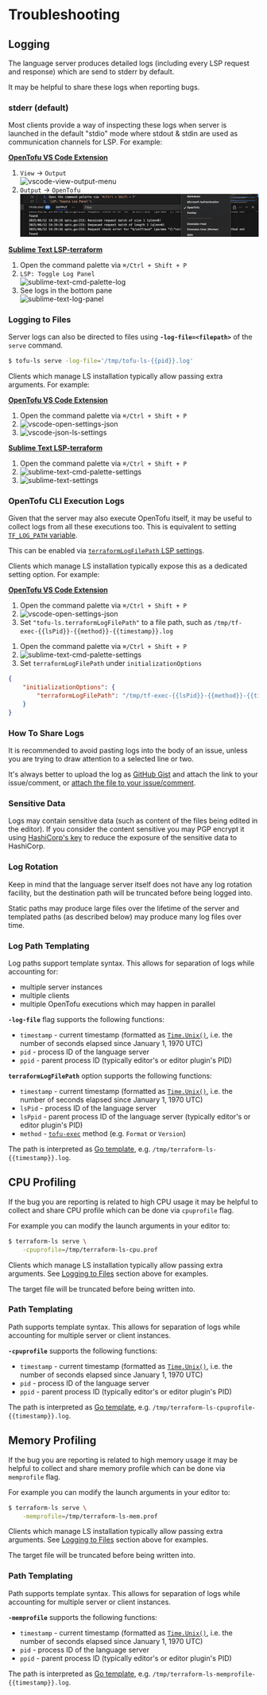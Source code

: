 # Troubleshooting

## Logging

The language server produces detailed logs (including every LSP request
and response) which are send to stderr by default.

It may be helpful to share these logs when reporting bugs.

### stderr (default)

Most clients provide a way of inspecting these logs when server is launched
in the default "stdio" mode where stdout & stdin are used as communication
channels for LSP. For example:

<!-- TODO: Update this link when we get a better display and itemName. See https://github.com/opentofu/vscode-opentofu/issues/30 -->
[**OpenTofu VS Code Extension**](https://marketplace.visualstudio.com/items?itemName=opentofu.vscode-opentofu)

1. `View` -> `Output`\
   ![vscode-view-output-menu](./images/vscode-view-output-menu.png)
2. `Output` -> `OpenTofu`\
   ![vscode-output-pane](./images/vscode-output-pane.png)

[**Sublime Text LSP-terraform**](https://github.com/sublimelsp/LSP-terraform)

1. Open the command palette via `⌘/Ctrl + Shift + P`
2. `LSP: Toggle Log Panel`\
   ![sublime-text-cmd-palette-log](./images/sublime-text-cmd-palette-log.png)
3. See logs in the bottom pane\
   ![sublime-text-log-panel](./images/sublime-text-log-panel.png)

### Logging to Files

Server logs can also be directed to files using **`-log-file=<filepath>`**
of the `serve` command.

```sh
$ tofu-ls serve -log-file='/tmp/tofu-ls-{{pid}}.log'
```

Clients which manage LS installation typically allow passing extra arguments.
For example:

<!-- TODO: Update this link when we get a better display and itemName. See https://github.com/opentofu/vscode-opentofu/issues/30 -->
[**OpenTofu VS Code Extension**](https://marketplace.visualstudio.com/items?itemName=opentofu.vscode-opentofu)

1. Open the command palette via `⌘/Ctrl + Shift + P`
2. ![vscode-open-settings-json](./images/vscode-open-settings-json.png)
3. ![vscode-json-ls-settings](./images/vscode-json-ls-settings.png)

[**Sublime Text LSP-terraform**](https://github.com/sublimelsp/LSP-terraform)

1. Open the command palette via `⌘/Ctrl + Shift + P`
2. ![sublime-text-cmd-palette-settings](./images/sublime-text-cmd-palette-settings.png)
3. ![sublime-text-settings](./images/sublime-text-settings.png)

### OpenTofu CLI Execution Logs

Given that the server may also execute OpenTofu itself, it may be useful
to collect logs from all these executions too. This is equivalent
to setting [`TF_LOG_PATH` variable](https://www.terraform.io/internals/debugging).

This can be enabled via [`terraformLogFilePath` LSP settings](./SETTINGS.md#terraformlogfilepath-string).

Clients which manage LS installation typically expose this as a dedicated setting option.
For example:

[**OpenTofu VS Code Extension**](https://marketplace.visualstudio.com/items?itemName=opentofu.vscode-opentofu)

1. Open the command palette via `⌘/Ctrl + Shift + P`
2. ![vscode-open-settings-json](./images/vscode-open-settings-json.png)
3. Set `"tofu-ls.terraformLogFilePath"` to a file path, such as `/tmp/tf-exec-{{lsPid}}-{{method}}-{{timestamp}}.log`

<!-- TODO: We don't have a Sublime Text LSP yet -->
<!-- [**Sublime Text LSP-terraform**](https://github.com/sublimelsp/LSP-terraform) -->

1. Open the command palette via `⌘/Ctrl + Shift + P`
2. ![sublime-text-cmd-palette-settings](./images/sublime-text-cmd-palette-settings.png)
3. Set `terraformLogFilePath` under `initializationOptions`
```json
{
    "initializationOptions": {
        "terraformLogFilePath": "/tmp/tf-exec-{{lsPid}}-{{method}}-{{timestamp}}.log"
    }
}
```

### How To Share Logs

It is recommended to avoid pasting logs into the body of an issue,
unless you are trying to draw attention to a selected line or two.

It's always better to upload the log as [GitHub Gist](https://gist.github.com/)
and attach the link to your issue/comment, or [attach the file to your issue/comment](https://docs.github.com/en/github/managing-your-work-on-github/file-attachments-on-issues-and-pull-requests).

### Sensitive Data

Logs may contain sensitive data (such as content of the files being edited in the editor).
If you consider the content sensitive you may PGP encrypt it using [HashiCorp's key](https://www.hashicorp.com/security#secure-communications)
to reduce the exposure of the sensitive data to HashiCorp.

### Log Rotation

Keep in mind that the language server itself does not have any log rotation facility,
but the destination path will be truncated before being logged into.

Static paths may produce large files over the lifetime of the server and
templated paths (as described below) may produce many log files over time.

### Log Path Templating

Log paths support template syntax. This allows for separation of logs while accounting for:

 - multiple server instances
 - multiple clients
 - multiple OpenTofu executions which may happen in parallel

**`-log-file`** flag supports the following functions:

 - `timestamp` - current timestamp (formatted as [`Time.Unix()`](https://golang.org/pkg/time/#Time.Unix), i.e. the number of seconds elapsed since January 1, 1970 UTC)
 - `pid` - process ID of the language server
 - `ppid` - parent process ID (typically editor's or editor plugin's PID)

 **`terraformLogFilePath`** option supports the following functions:

  - `timestamp` - current timestamp (formatted as [`Time.Unix()`](https://golang.org/pkg/time/#Time.Unix), i.e. the number of seconds elapsed since January 1, 1970 UTC)
  - `lsPid` - process ID of the language server
  - `lsPpid` - parent process ID of the language server (typically editor's or editor plugin's PID)
- `method` - [`tofu-exec`](https://pkg.go.dev/github.com/opentofu/tofu-exec) method (e.g. `Format` or `Version`)

The path is interpreted as [Go template](https://golang.org/pkg/text/template/), e.g. `/tmp/terraform-ls-{{timestamp}}.log`.

## CPU Profiling

If the bug you are reporting is related to high CPU usage it may be helpful
to collect and share CPU profile which can be done via `cpuprofile` flag.

For example you can modify the launch arguments in your editor to:

```sh
$ terraform-ls serve \
	-cpuprofile=/tmp/terraform-ls-cpu.prof
```

Clients which manage LS installation typically allow passing extra arguments.
See [Logging to Files](#logging-to-files) section above for examples.

The target file will be truncated before being written into.

### Path Templating

Path supports template syntax. This allows for separation of logs while accounting for multiple server or client instances.

**`-cpuprofile`** supports the following functions:

 - `timestamp` - current timestamp (formatted as [`Time.Unix()`](https://golang.org/pkg/time/#Time.Unix), i.e. the number of seconds elapsed since January 1, 1970 UTC)
 - `pid` - process ID of the language server
 - `ppid` - parent process ID (typically editor's or editor plugin's PID)

The path is interpreted as [Go template](https://golang.org/pkg/text/template/), e.g. `/tmp/terraform-ls-cpuprofile-{{timestamp}}.log`.

## Memory Profiling

If the bug you are reporting is related to high memory usage it may be helpful
to collect and share memory profile which can be done via `memprofile` flag.

For example you can modify the launch arguments in your editor to:

```sh
$ terraform-ls serve \
	-memprofile=/tmp/terraform-ls-mem.prof
```

Clients which manage LS installation typically allow passing extra arguments.
See [Logging to Files](#logging-to-files) section above for examples.

The target file will be truncated before being written into.

### Path Templating

Path supports template syntax. This allows for separation of logs while accounting for multiple server or client instances.

**`-memprofile`** supports the following functions:

 - `timestamp` - current timestamp (formatted as [`Time.Unix()`](https://golang.org/pkg/time/#Time.Unix), i.e. the number of seconds elapsed since January 1, 1970 UTC)
 - `pid` - process ID of the language server
 - `ppid` - parent process ID (typically editor's or editor plugin's PID)

The path is interpreted as [Go template](https://golang.org/pkg/text/template/), e.g. `/tmp/terraform-ls-memprofile-{{timestamp}}.log`.
